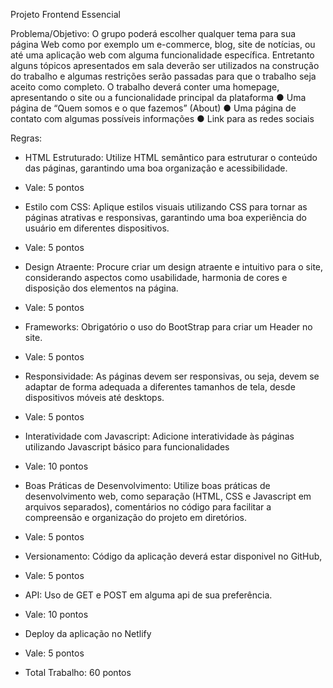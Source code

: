 Projeto Frontend Essencial

Problema/Objetivo:
O grupo poderá escolher qualquer tema para sua página Web como por exemplo um
e-commerce, blog, site de notícias, ou até uma aplicação web com alguma
funcionalidade específica. Entretanto alguns tópicos apresentados em sala deverão
ser utilizados na construção do trabalho e algumas restrições serão passadas para que
o trabalho seja aceito como completo. O trabalho deverá conter uma homepage,
apresentando o site ou a funcionalidade principal da plataforma
● Uma página de “Quem somos e o que fazemos” (About)
● Uma página de contato com algumas possíveis informações
● Link para as redes sociais

Regras:
- HTML Estruturado: Utilize HTML semântico para estruturar o conteúdo das
páginas, garantindo uma boa organização e acessibilidade.
- Vale: 5 pontos
- Estilo com CSS: Aplique estilos visuais utilizando CSS para tornar as páginas
atrativas e responsivas, garantindo uma boa experiência do usuário em
diferentes dispositivos.
- Vale: 5 pontos

- Design Atraente: Procure criar um design atraente e intuitivo para o site,
considerando aspectos como usabilidade, harmonia de cores e disposição dos
elementos na página.
- Vale: 5 pontos
- Frameworks: Obrigatório o uso do BootStrap para criar um Header no site.
- Vale: 5 pontos

- Responsividade: As páginas devem ser responsivas, ou seja, devem se
adaptar de forma adequada a diferentes tamanhos de tela, desde dispositivos
móveis até desktops.
- Vale: 5 pontos

- Interatividade com Javascript: Adicione interatividade às páginas
utilizando Javascript básico para funcionalidades
- Vale: 10 pontos
- Boas Práticas de Desenvolvimento: Utilize boas práticas de
desenvolvimento web, como separação (HTML, CSS e Javascript em arquivos
separados), comentários no código para facilitar a compreensão e organização
do projeto em diretórios.
- Vale: 5 pontos

- Versionamento: Código da aplicação deverá estar disponivel no GitHub,
- Vale: 5 pontos

- API: Uso de GET e POST em alguma api de sua preferência.
- Vale: 10 pontos

- Deploy da aplicação no Netlify
- Vale: 5 pontos

- Total Trabalho: 60 pontos
